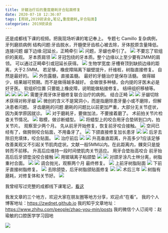```yaml
---
title: 牙髓治疗后的重度磨耗牙合贴面修复
date: 2020-07-18 12:36:07
tags: [周锐,2019锐读会,笔记,重度磨耗,牙合贴面]
categories: 2019锐读会
---
```

还是成都线下课的视频。把我现场听课的笔记奉上。
专题七
Camillo
复杂病例，牙列磨损病例
结构问题:牙齿脱水，开髓使牙齿核心被去除，牙体胶原含量降低。
连接问题
龈下边缘:冠延长，正畸牵引
![](https://zymblog-1258069789.cos.ap-chengdu.myqcloud.com/blog0152-2019rdh/035/Image%20%5B1%5D.png)
问题，牙龈也牵引了。
![](https://zymblog-1258069789.cos.ap-chengdu.myqcloud.com/blog0152-2019rdh/035/Image%20%5B2%5D.png)
不要忘了软组织的美观。
牙本质肩领
![](https://zymblog-1258069789.cos.ap-chengdu.myqcloud.com/blog0152-2019rdh/035/Image%20%5B3%5D.png)
牙冠包绕的牙本质。整个边缘以上至少要有2MM的肩领。
可以通过正畸牵引或冠延长获得。
![](https://zymblog-1258069789.cos.ap-chengdu.myqcloud.com/blog0152-2019rdh/035/Image%20%5B4%5D.png)
生物学宽度:牙槽脊顶到缺损边缘的距离，大于2.5MM。
若足够，橡皮障隔离下龈壁提升，纤维桩，树脂直接修复。
自然是最好的。
![](https://zymblog-1258069789.cos.ap-chengdu.myqcloud.com/blog0152-2019rdh/035/Image%20%5B5%5D.png)
外伤露髓，直接盖髓。
最好的牙髓治疗是保存活髓。
做得越少，结果越可预期。而不是做得越多越好。
会做很多种植，会内提的牙医未必是好牙医。
软组织位置
只要能上橡皮障，说明能做粘接修复。
结缔组织移植等。
![](https://zymblog-1258069789.cos.ap-chengdu.myqcloud.com/blog0152-2019rdh/035/Image%20%5B6%5D.png)
![](https://zymblog-1258069789.cos.ap-chengdu.myqcloud.com/blog0152-2019rdh/035/Image%20%5B7%5D.png)
![](https://zymblog-1258069789.cos.ap-chengdu.myqcloud.com/blog0152-2019rdh/035/Image%20%5B8%5D.png)
![](https://zymblog-1258069789.cos.ap-chengdu.myqcloud.com/blog0152-2019rdh/035/Image%20%5B9%5D.png)
需要牙周牙体牙髓修复联合治疗的病例。
结合正畸
![](https://zymblog-1258069789.cos.ap-chengdu.myqcloud.com/blog0152-2019rdh/035/Image%20%5B10%5D.png)
![](https://zymblog-1258069789.cos.ap-chengdu.myqcloud.com/blog0152-2019rdh/035/Image%20%5B11%5D.png)
牙龈切除术获得对称牙龈
![](https://zymblog-1258069789.cos.ap-chengdu.myqcloud.com/blog0152-2019rdh/035/Image%20%5B12%5D.png)
微创的含义不是窝洞小，而是指磨除患牙量小或不磨除，但解决患者问题。
牙齿磨耗的问题
磨耗的问题比以前更加严重，大部分无关节症状，因为美学原因就诊。
![](https://zymblog-1258069789.cos.ap-chengdu.myqcloud.com/blog0152-2019rdh/035/Image%20%5B13%5D.png)
对于磨耗牙，要做加法，不要接着磨了。
术前拍关节片检查关节情况。
![](https://zymblog-1258069789.cos.ap-chengdu.myqcloud.com/blog0152-2019rdh/035/Image%20%5B14%5D.png)
取模，做诊断蜡型。
![](https://zymblog-1258069789.cos.ap-chengdu.myqcloud.com/blog0152-2019rdh/035/Image%20%5B15%5D.png)
将蜡型上的咬合用牙合垫转到口内，拍关节片。
观察至少两个月。
先从前牙开始修复，恢复前牙咬合接触。
![](https://zymblog-1258069789.cos.ap-chengdu.myqcloud.com/blog0152-2019rdh/035/Image%20%5B16%5D.png)
空间已经有了，做腭侧咬合贴面，不用备牙了。
![](https://zymblog-1258069789.cos.ap-chengdu.myqcloud.com/blog0152-2019rdh/035/Image%20%5B17%5D.png)
下颌直接修复加长患牙
![](https://zymblog-1258069789.cos.ap-chengdu.myqcloud.com/blog0152-2019rdh/035/Image%20%5B18%5D.png)
![](https://zymblog-1258069789.cos.ap-chengdu.myqcloud.com/blog0152-2019rdh/035/Image%20%5B19%5D.png)
后牙去除旧充填体，咬合贴面。
![](https://zymblog-1258069789.cos.ap-chengdu.myqcloud.com/blog0152-2019rdh/035/Image%20%5B20%5D.png)
治疗前后
![](https://zymblog-1258069789.cos.ap-chengdu.myqcloud.com/blog0152-2019rdh/035/Image%20%5B21%5D.png)
![](https://zymblog-1258069789.cos.ap-chengdu.myqcloud.com/blog0152-2019rdh/035/Image%20%5B22%5D.png)
升高垂直距离，升高多少?应该足够改善美观又不引起关节肌肉症状。文献一般5MM以内。在此距离内，髁突只是旋转而不前移。
升高后应维持一段时间使肌肉关节适应。
用牙合垫抬高咬合
前牙抬高后后牙颌垫没咬合接触
![](https://zymblog-1258069789.cos.ap-chengdu.myqcloud.com/blog0152-2019rdh/035/Image%20%5B23%5D.png)
用玻璃离子粘颌垫
![](https://zymblog-1258069789.cos.ap-chengdu.myqcloud.com/blog0152-2019rdh/035/Image%20%5B24%5D.png)
![](https://zymblog-1258069789.cos.ap-chengdu.myqcloud.com/blog0152-2019rdh/035/Image%20%5B25%5D.png)
对颌牙涂凡士林分离，树脂重衬合面。
![](https://zymblog-1258069789.cos.ap-chengdu.myqcloud.com/blog0152-2019rdh/035/Image%20%5B26%5D.png)
![](https://zymblog-1258069789.cos.ap-chengdu.myqcloud.com/blog0152-2019rdh/035/Image%20%5B27%5D.png)
调合抛光，观察两个月
最终修复。
![](https://zymblog-1258069789.cos.ap-chengdu.myqcloud.com/blog0152-2019rdh/035/Image%20%5B28%5D.png)
上前牙树脂贴面
![](https://zymblog-1258069789.cos.ap-chengdu.myqcloud.com/blog0152-2019rdh/035/Image%20%5B29%5D.png)
下前牙直接树脂修复。
![](https://zymblog-1258069789.cos.ap-chengdu.myqcloud.com/blog0152-2019rdh/035/Image%20%5B30%5D.png)
去除颌垫，后牙树脂颌贴面修复
![](https://zymblog-1258069789.cos.ap-chengdu.myqcloud.com/blog0152-2019rdh/035/Image%20%5B31%5D.png)
![](https://zymblog-1258069789.cos.ap-chengdu.myqcloud.com/blog0152-2019rdh/035/Image%20%5B32%5D.png)
术后三年
![](https://zymblog-1258069789.cos.ap-chengdu.myqcloud.com/blog0152-2019rdh/035/Image%20%5B33%5D.png)
树脂有磨耗，对修复体和关节好。
![](https://zymblog-1258069789.cos.ap-chengdu.myqcloud.com/blog0152-2019rdh/035/Image%20%5B34%5D.png)


我曾经写过完整的成都线下课笔记，[看这](https://zwdnet.github.io/2019/12/06/2019%E6%96%B0%E9%94%90%E8%AF%BB%E4%BC%9A%E6%88%90%E9%83%BD%E5%A4%96%E6%95%99%E8%AF%BE%E6%80%BB%E7%BB%93/)


我发文章的三个地方，欢迎大家在朋友圈等地方分享，欢迎点“在看”。
我的个人博客地址：https://zwdnet.github.io
我的知乎文章地址： https://www.zhihu.com/people/zhao-you-min/posts
我的微信个人订阅号：赵瑜敏的口腔医学学习园地


![](https://zymblog-1258069789.cos.ap-chengdu.myqcloud.com/other/wx.jpg)